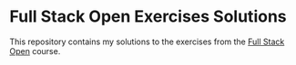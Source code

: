 <!--
  Title: Full Stack Open Solution 2024
  Description: My Submission Of full stack open Exercices 2024 
  Author: lokmanzeddoun
  -->
<meta name="google-site-verification" content="Z56-XBnE-CpeAqquDChQdX9eqMEI3FMql2dw6BpMMJQ" />

# Full Stack Open Exercises Solutions

This repository contains my solutions to the exercises from the [Full Stack Open](https://fullstackopen.com/en/) course.


